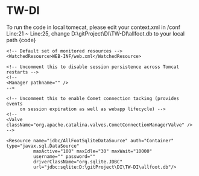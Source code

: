 # TW-DI
To run the code in local tomecat, please edit your context.xml in /conf 
Line:21 ~ Line:25, change D:\gitProject\DI\TW-DI\allfoot.db to your local path 
{code}
<Context>

    <!-- Default set of monitored resources -->
    <WatchedResource>WEB-INF/web.xml</WatchedResource>

    <!-- Uncomment this to disable session persistence across Tomcat restarts -->
    <!--
    <Manager pathname="" />
    -->

    <!-- Uncomment this to enable Comet connection tacking (provides events
         on session expiration as well as webapp lifecycle) -->
    <!--
    <Valve className="org.apache.catalina.valves.CometConnectionManagerValve" />
    -->   

    <Resource name="jdbc/AllFootSqliteDataSource" auth="Container" type="javax.sql.DataSource"
              maxActive="100" maxIdle="30" maxWait="10000"
              username="" password=""
              driverClassName="org.sqlite.JDBC"
              url="jdbc:sqlite:D:\gitProject\DI\TW-DI\allfoot.db"/>

</Context>
